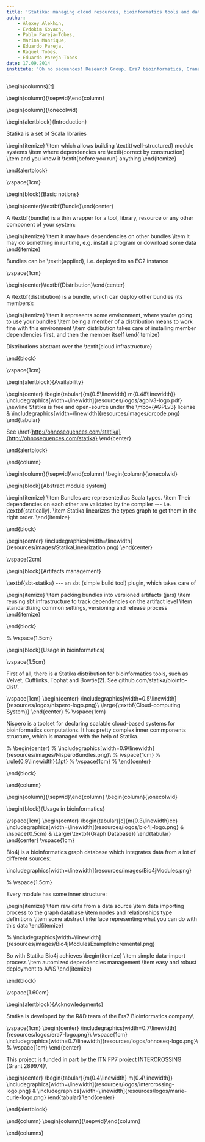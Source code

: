 ```yaml
---
title: 'Statika: managing cloud resources, bioinformatics tools and data'
author: 
    - Alexey Alekhin,
    - Evdokim Kovach,
    - Pablo Pareja-Tobes,
    - Marina Manrique,
    - Eduardo Pareja,
    - Raquel Tobes,
    - Eduardo Pareja-Tobes
date: 17.09.2014
institute: 'Oh no sequences! Research Group. Era7 bioinformatics, Granada, Spain.'
---
```


\begin{columns}[t] 

\begin{column}{\sepwid}\end{column}

\begin{column}{\onecolwid}


\begin{alertblock}{Introduction}

Statika is a set of Scala libraries

\begin{itemize}
\item which allows building \textit{well-structured} module systems
\item where dependencies are \textit{correct by construction}
\item and you know it \textit{before you run} anything
\end{itemize}

\end{alertblock}

\vspace{1cm}

\begin{block}{Basic notions}

\begin{center}\textbf{Bundle}\end{center}

A \textbf{bundle} is a thin wrapper for a tool, library, resource or any other component of your system:

\begin{itemize}
\item it may have dependencies on other bundles
\item it may do something in runtime, e.g. install a program or download some data
\end{itemize}

Bundles can be \textit{applied}, i.e. deployed to an EC2 instance

\vspace{1cm}

\begin{center}\textbf{Distribution}\end{center}

A \textbf{distribution} is a bundle, which can deploy other bundles (its members):

\begin{itemize}
\item it represents some environment, where you're going to use your bundles
\item being a member of a distribution means to work fine with this environment
\item distribution takes care of installing member dependencies first, and then the member itself
\end{itemize}

Distributions abstract over the \textit{cloud infrastructure}

\end{block}

\vspace{1cm}

\begin{alertblock}{Availability}

\begin{center}
\begin{tabular}{m{0.5\linewidth} m{0.48\linewidth}}
\includegraphics[width=\linewidth]{resources/logos/agplv3-logo.pdf} \newline Statika is free and open-source under the \mbox{AGPLv3} license & \includegraphics[width=\linewidth]{resources/images/qrcode.png}
\end{tabular}

See \href{http://ohnosequences.com/statika}{http://ohnosequences.com/statika}
\end{center}

\end{alertblock}



\end{column}


\begin{column}{\sepwid}\end{column}
\begin{column}{\onecolwid}

\begin{block}{Abstract module system}

\begin{itemize}
\item Bundles are represented as Scala types.
\item Their dependencies on each other are validated by the compiler --- i.e. \textbf{statically}.
\item Statika linearizes the types graph to get them in the right order.
\end{itemize}

\end{block}

\begin{center}
\includegraphics[width=\linewidth]{resources/images/StatikaLinearization.png}
\end{center}

\vspace{2cm}


\begin{block}{Artifacts management}

\textbf{sbt-statika} --- an sbt (simple build tool) plugin, which takes care of

\begin{itemize}
\item packing bundles into versioned artifacts (jars)
\item reusing sbt infrastructure to track dependencies on the artifact level
\item standardizing common settings, versioning and release process
\end{itemize}

\end{block}

% \vspace{1.5cm}

\begin{block}{Usage in bioinformatics}

\vspace{1.5cm}

First of all, there is a Statika distribution for bioinformatics tools, such as Velvet, Cufflinks, Tophat and Bowtie(2). See github.com/statika/bioinfo-dist/.

\vspace{1cm}
\begin{center}
\includegraphics[width=0.5\linewidth]{resources/logos/nispero-logo.png}\\
\large{\textbf{Cloud-computing System}}
\end{center}
% \vspace{1cm}

Nispero is a toolset for declaring scalable cloud-based systems for bioinformatics computations. It has pretty complex inner commponents structure, which is managed with the help of Statika.

% \begin{center}
% \includegraphics[width=0.9\linewidth]{resources/images/NisperoBundles.png}\\
% \vspace{1cm}
% \rule{0.9\linewidth}{.1pt}
% \vspace{1cm}
% \end{center}

\end{block}



\end{column}




\begin{column}{\sepwid}\end{column}
\begin{column}{\onecolwid}

\begin{block}{Usage in bioinformatics}

\vspace{1cm}
\begin{center}
\begin{tabular}[c]{m{0.3\linewidth}cc}
\includegraphics[width=\linewidth]{resources/logos/bio4j-logo.png} & \hspace{0.5cm} & \Large{\textbf{Graph Database}}
\end{tabular}
\end{center}
\vspace{1cm}

Bio4j is a bioinformatics graph database which integrates data from a lot of different sources:

\includegraphics[width=\linewidth]{resources/images/Bio4jModules.png}

% \vspace{1.5cm}

Every module has some inner structure:

\begin{itemize}
\item raw data from a data source
\item data importing process to the graph database
\item nodes and relationships type definitions
\item some abstract interface representing what you can do with this data
\end{itemize}

% \includegraphics[width=\linewidth]{resources/images/Bio4jModulesExampleIncremental.png}

So with Statika Bio4j achieves 
\begin{itemize}
\item simple data-import process
\item automized dependencies management
\item easy and robust deployment to AWS
\end{itemize}

\end{block}


\vspace{1.60cm}


\begin{alertblock}{Acknowledgments}

Statika is developed by the R\&D team of the Era7 Bioinformatics company\\

\vspace{1cm}
\begin{center}
\includegraphics[width=0.7\linewidth]{resources/logos/era7-logo.png}\\
\vspace{1cm}
\includegraphics[width=0.7\linewidth]{resources/logos/ohnoseq-logo.png}\\
% \vspace{1cm}
\end{center}

This project is funded in part by the ITN FP7 project INTERCROSSING (Grant 289974)\\

\begin{center}
\begin{tabular}{m{0.4\linewidth} m{0.4\linewidth}}
\includegraphics[width=\linewidth]{resources/logos/intercrossing-logo.png} & \includegraphics[width=\linewidth]{resources/logos/marie-curie-logo.png}
\end{tabular}
\end{center}

\end{alertblock}

\end{column}
\begin{column}{\sepwid}\end{column}


\end{columns}
